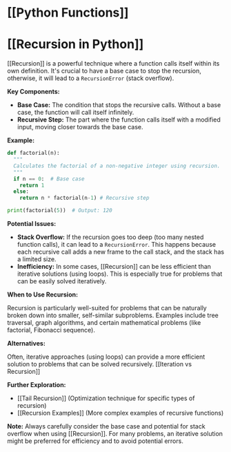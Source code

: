 # [[Python Functions]]
# [[Recursion in Python]] 
[[Recursion]] is a powerful technique where a function calls itself within its own definition.  It's crucial to have a base case to stop the recursion, otherwise, it will lead to a `RecursionError` (stack overflow).

**Key Components:**

* **Base Case:** The condition that stops the recursive calls.  Without a base case, the function will call itself infinitely.
* **Recursive Step:** The part where the function calls itself with a modified input, moving closer towards the base case.


**Example:**

```python
def factorial(n):
  """
  Calculates the factorial of a non-negative integer using recursion.
  """
  if n == 0:  # Base case
    return 1
  else:
    return n * factorial(n-1) # Recursive step

print(factorial(5))  # Output: 120
```

**Potential Issues:**

* **Stack Overflow:**  If the recursion goes too deep (too many nested function calls), it can lead to a `RecursionError`. This happens because each recursive call adds a new frame to the call stack, and the stack has a limited size.
* **Inefficiency:** In some cases, [[Recursion]] can be less efficient than iterative solutions (using loops).  This is especially true for problems that can be easily solved iteratively.

**When to Use Recursion:**

Recursion is particularly well-suited for problems that can be naturally broken down into smaller, self-similar subproblems. Examples include tree traversal, graph algorithms, and certain mathematical problems (like factorial, Fibonacci sequence).

**Alternatives:**

Often, iterative approaches (using loops) can provide a more efficient solution to problems that can be solved recursively.  [[Iteration vs Recursion]]


**Further Exploration:**

* [[Tail Recursion]] (Optimization technique for specific types of recursion)
* [[Recursion Examples]] (More complex examples of recursive functions)

**Note:**  Always carefully consider the base case and potential for stack overflow when using [[Recursion]].  For many problems, an iterative solution might be preferred for efficiency and to avoid potential errors.
